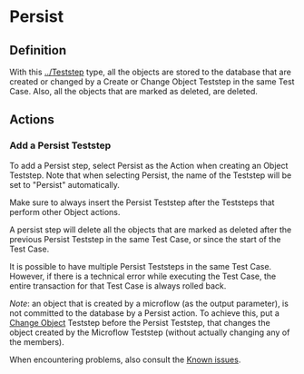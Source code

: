 # Persist

## Definition

With this [../Teststep](.) type, all the objects are stored to the database that are created or changed by a Create or Change Object Teststep in the same Test Case. Also, all the objects that are marked as deleted, are deleted. 

## Actions

### Add a Persist Teststep

To add a Persist step, select Persist as the Action when creating an Object Teststep. Note that when selecting Persist, the name of the Teststep will be set to "Persist" automatically.

Make sure to always insert the Persist Teststep after the Teststeps that perform other Object actions. 

A persist step will delete all the objects that are marked as deleted after the previous Persist Teststep in the same Test Case, or since the start of the Test Case. 

It is possible to have multiple Persist Teststeps in the same Test Case. However, if there is a technical error while executing the Test Case, the entire transaction for that Test Case is always rolled back.

_Note_: an object that is created by a microflow (as the output parameter), is not committed to the database by a Persist action. To achieve this, put a [Change Object](change) Teststep before the Persist Teststep, that changes the object created by the Microflow Teststep (without actually changing any of the members).

When encountering problems, also consult the [Known issues](../../knownissues/persist-step-fails).